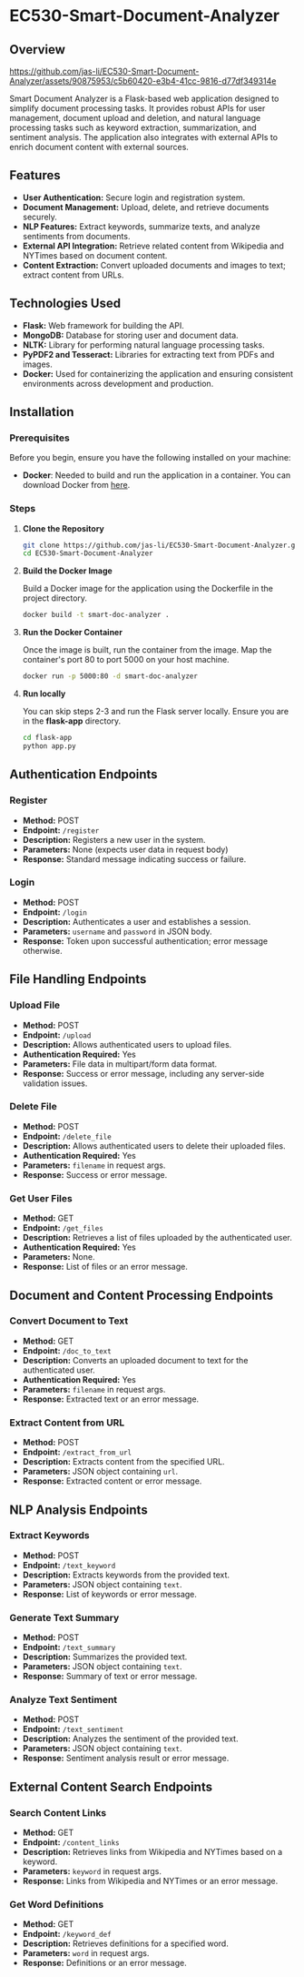 # EC530-Smart-Document-Analyzer

## Overview
https://github.com/jas-li/EC530-Smart-Document-Analyzer/assets/90875953/c5b60420-e3b4-41cc-9816-d77df349314e


Smart Document Analyzer is a Flask-based web application designed to simplify document processing tasks. It provides robust APIs for user management, document upload and deletion, and natural language processing tasks such as keyword extraction, summarization, and sentiment analysis. The application also integrates with external APIs to enrich document content with external sources.

## Features

- **User Authentication:** Secure login and registration system.
- **Document Management:** Upload, delete, and retrieve documents securely.
- **NLP Features:** Extract keywords, summarize texts, and analyze sentiments from documents.
- **External API Integration:** Retrieve related content from Wikipedia and NYTimes based on document content.
- **Content Extraction:** Convert uploaded documents and images to text; extract content from URLs.

## Technologies Used

- **Flask:** Web framework for building the API.
- **MongoDB:** Database for storing user and document data.
- **NLTK:** Library for performing natural language processing tasks.
- **PyPDF2 and Tesseract:** Libraries for extracting text from PDFs and images.
- **Docker:** Used for containerizing the application and ensuring consistent environments across development and production.

## Installation

### Prerequisites

Before you begin, ensure you have the following installed on your machine:
- **Docker**: Needed to build and run the application in a container. You can download Docker from [here](https://www.docker.com/products/docker-desktop).

### Steps

1. **Clone the Repository**

   ```bash
   git clone https://github.com/jas-li/EC530-Smart-Document-Analyzer.git
   cd EC530-Smart-Document-Analyzer

2. **Build the Docker Image**

    Build a Docker image for the application using the Dockerfile in the project directory.
    ```bash
    docker build -t smart-doc-analyzer .

3. **Run the Docker Container**

    Once the image is built, run the container from the image. Map the container's port 80 to port 5000 on your host machine.
    ```bash
    docker run -p 5000:80 -d smart-doc-analyzer

4. **Run locally**

    You can skip steps 2-3 and run the Flask server locally. Ensure you are in the **flask-app** directory.
    ```bash
    cd flask-app
    python app.py

## Authentication Endpoints

### Register
- **Method:** POST
- **Endpoint:** `/register`
- **Description:** Registers a new user in the system.
- **Parameters:** None (expects user data in request body)
- **Response:** Standard message indicating success or failure.

### Login
- **Method:** POST
- **Endpoint:** `/login`
- **Description:** Authenticates a user and establishes a session.
- **Parameters:** `username` and `password` in JSON body.
- **Response:** Token upon successful authentication; error message otherwise.

## File Handling Endpoints

### Upload File
- **Method:** POST
- **Endpoint:** `/upload`
- **Description:** Allows authenticated users to upload files.
- **Authentication Required:** Yes
- **Parameters:** File data in multipart/form data format.
- **Response:** Success or error message, including any server-side validation issues.

### Delete File
- **Method:** POST
- **Endpoint:** `/delete_file`
- **Description:** Allows authenticated users to delete their uploaded files.
- **Authentication Required:** Yes
- **Parameters:** `filename` in request args.
- **Response:** Success or error message.

### Get User Files
- **Method:** GET
- **Endpoint:** `/get_files`
- **Description:** Retrieves a list of files uploaded by the authenticated user.
- **Authentication Required:** Yes
- **Parameters:** None.
- **Response:** List of files or an error message.

## Document and Content Processing Endpoints

### Convert Document to Text
- **Method:** GET
- **Endpoint:** `/doc_to_text`
- **Description:** Converts an uploaded document to text for the authenticated user.
- **Authentication Required:** Yes
- **Parameters:** `filename` in request args.
- **Response:** Extracted text or an error message.

### Extract Content from URL
- **Method:** POST
- **Endpoint:** `/extract_from_url`
- **Description:** Extracts content from the specified URL.
- **Parameters:** JSON object containing `url`.
- **Response:** Extracted content or error message.

## NLP Analysis Endpoints

### Extract Keywords
- **Method:** POST
- **Endpoint:** `/text_keyword`
- **Description:** Extracts keywords from the provided text.
- **Parameters:** JSON object containing `text`.
- **Response:** List of keywords or error message.

### Generate Text Summary
- **Method:** POST
- **Endpoint:** `/text_summary`
- **Description:** Summarizes the provided text.
- **Parameters:** JSON object containing `text`.
- **Response:** Summary of text or error message.

### Analyze Text Sentiment
- **Method:** POST
- **Endpoint:** `/text_sentiment`
- **Description:** Analyzes the sentiment of the provided text.
- **Parameters:** JSON object containing `text`.
- **Response:** Sentiment analysis result or error message.

## External Content Search Endpoints

### Search Content Links
- **Method:** GET
- **Endpoint:** `/content_links`
- **Description:** Retrieves links from Wikipedia and NYTimes based on a keyword.
- **Parameters:** `keyword` in request args.
- **Response:** Links from Wikipedia and NYTimes or an error message.

### Get Word Definitions
- **Method:** GET
- **Endpoint:** `/keyword_def`
- **Description:** Retrieves definitions for a specified word.
- **Parameters:** `word` in request args.
- **Response:** Definitions or an error message.
